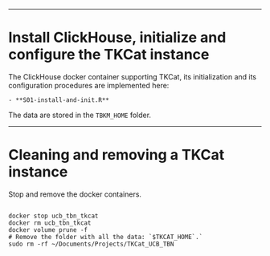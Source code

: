 ----------------------------------------
# Install ClickHouse, initialize and configure the TKCat instance

The ClickHouse docker container supporting TKCat,
its initialization and its configuration procedures
are implemented here:
	
	- **S01-install-and-init.R**
	
The data are stored in the `TBKM_HOME` folder.

----------------------------------------
# Cleaning and removing a TKCat instance

Stop and remove the docker containers.

```{sh, eval=FALSE}

docker stop ucb_tbn_tkcat
docker rm ucb_tbn_tkcat
docker volume prune -f
# Remove the folder with all the data: `$TKCAT_HOME`.`
sudo rm -rf ~/Documents/Projects/TKCat_UCB_TBN

```
